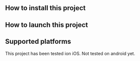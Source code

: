 ## How to install this project

## How to launch this project

## Supported platforms
This project has been tested ion iOS. Not tested on android yet.